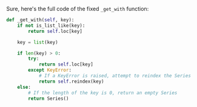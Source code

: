 Sure, here's the full code of the fixed `_get_with` function:

```python
def _get_with(self, key):
    if not is_list_like(key):
        return self.loc[key]

    key = list(key)

    if len(key) > 0:
        try:
            return self.loc[key]
        except KeyError:
            # If a KeyError is raised, attempt to reindex the Series
            return self.reindex(key)
    else:
        # If the length of the key is 0, return an empty Series
        return Series()
```